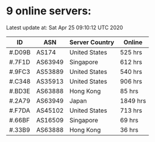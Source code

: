# 9 online servers:

Latest update at: Sat Apr 25 09:10:12 UTC 2020

| ID | ASN | Server Country | Online |
| -- | --- | -------------- | ------ |
| #.D09B | AS174 | United States | 525 hrs |
| #.7F1D | AS63949 | Singapore | 612 hrs |
| #.9FC3 | AS53889 | United States | 540 hrs |
| #.C348 | AS35913 | United States | 906 hrs |
| #.BD3E | AS63888 | Hong Kong | 85 hrs |
| #.2A79 | AS63949 | Japan | 1849 hrs |
| #.F7DA | AS45102 | United States | 713 hrs |
| #.66BF | AS16509 | Singapore | 69 hrs |
| #.33B9 | AS63888 | Hong Kong | 36 hrs |

